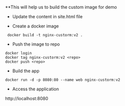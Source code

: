 **This will help us to build the custom image for demo

* Update the content in site.html file

* Create a docker image

```
 docker build -t nginx-custorm:v2 .
```

* Push the image to repo

```
docker login
docker tag nginx-custorm:v2 <repo>
docker push <repo>
```

* Build the app

```
docker run -d -p 8080:80 --name web nginx-custorm:v2 

```

* Access the application

http://localhost:8080

